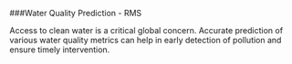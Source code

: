 
###Water Quality Prediction - RMS

Access to clean water is a critical global concern. Accurate prediction of various water quality metrics can help in early detection of pollution and ensure timely intervention.

